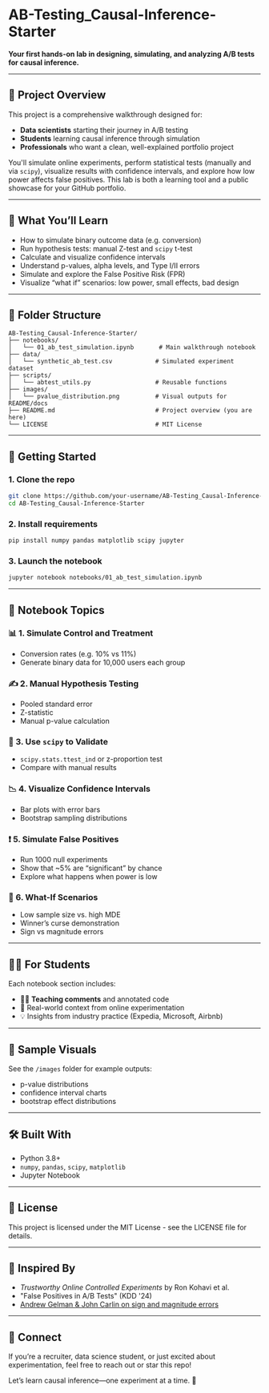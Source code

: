 # AB-Testing_Causal-Inference-Starter

**Your first hands-on lab in designing, simulating, and analyzing A/B tests for causal inference.**

---

## 🎯 Project Overview
This project is a comprehensive walkthrough designed for:
- **Data scientists** starting their journey in A/B testing
- **Students** learning causal inference through simulation
- **Professionals** who want a clean, well-explained portfolio project

You'll simulate online experiments, perform statistical tests (manually and via `scipy`), visualize results with confidence intervals, and explore how low power affects false positives. This lab is both a learning tool and a public showcase for your GitHub portfolio.

---

## 📘 What You’ll Learn

- How to simulate binary outcome data (e.g. conversion)
- Run hypothesis tests: manual Z-test and `scipy` t-test
- Calculate and visualize confidence intervals
- Understand p-values, alpha levels, and Type I/II errors
- Simulate and explore the False Positive Risk (FPR)
- Visualize “what if” scenarios: low power, small effects, bad design

---

## 📂 Folder Structure

```
AB-Testing_Causal-Inference-Starter/
├── notebooks/
│   └── 01_ab_test_simulation.ipynb       # Main walkthrough notebook
├── data/
│   └── synthetic_ab_test.csv            # Simulated experiment dataset
├── scripts/
│   └── abtest_utils.py                  # Reusable functions
├── images/
│   └── pvalue_distribution.png          # Visual outputs for README/docs
├── README.md                            # Project overview (you are here)
└── LICENSE                              # MIT License
```

---

## 🚀 Getting Started

### 1. Clone the repo
```bash
git clone https://github.com/your-username/AB-Testing_Causal-Inference-Starter.git
cd AB-Testing_Causal-Inference-Starter
```

### 2. Install requirements
```bash
pip install numpy pandas matplotlib scipy jupyter
```

### 3. Launch the notebook
```bash
jupyter notebook notebooks/01_ab_test_simulation.ipynb
```

---

## 🧠 Notebook Topics

### 📊 1. Simulate Control and Treatment
- Conversion rates (e.g. 10% vs 11%)
- Generate binary data for 10,000 users each group

### ✍️ 2. Manual Hypothesis Testing
- Pooled standard error
- Z-statistic
- Manual p-value calculation

### 🧪 3. Use `scipy` to Validate
- `scipy.stats.ttest_ind` or z-proportion test
- Compare with manual results

### 📉 4. Visualize Confidence Intervals
- Bar plots with error bars
- Bootstrap sampling distributions

### ❗ 5. Simulate False Positives
- Run 1000 null experiments
- Show that ~5% are “significant” by chance
- Explore what happens when power is low

### 🧮 6. What-If Scenarios
- Low sample size vs. high MDE
- Winner’s curse demonstration
- Sign vs magnitude errors

---

## 🧑‍🏫 For Students
Each notebook section includes:
- 👩‍🏫 **Teaching comments** and annotated code
- 📌 Real-world context from online experimentation
- 💡 Insights from industry practice (Expedia, Microsoft, Airbnb)

---

## 📸 Sample Visuals
See the `/images` folder for example outputs:
- p-value distributions
- confidence interval charts
- bootstrap effect distributions

---

## 🛠 Built With
- Python 3.8+
- `numpy`, `pandas`, `scipy`, `matplotlib`
- Jupyter Notebook

---

## 📄 License
This project is licensed under the MIT License - see the LICENSE file for details.

---

## 🌱 Inspired By
- *Trustworthy Online Controlled Experiments* by Ron Kohavi et al.
- "False Positives in A/B Tests" (KDD '24)
- [Andrew Gelman & John Carlin on sign and magnitude errors](https://doi.org/10.1177/1745691614551642)

---

## 🤝 Connect
If you’re a recruiter, data science student, or just excited about experimentation, feel free to reach out or star this repo!

Let’s learn causal inference—one experiment at a time. 🌱

